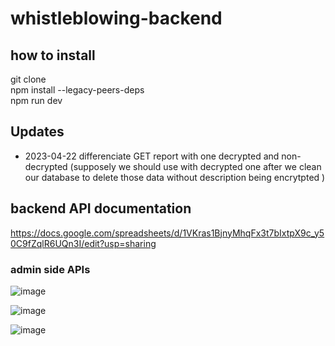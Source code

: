 # whistleblowing-backend

## how to install

git clone  
npm install --legacy-peers-deps  
npm run dev

## Updates

- 2023-04-22 differenciate GET report with one decrypted and non-decrypted (supposely we should use with decrypted one after we clean our database to delete those data without description being encrytpted )

## backend API documentation

https://docs.google.com/spreadsheets/d/1VKras1BjnyMhqFx3t7bIxtpX9c_y50C9fZqlR6UQn3I/edit?usp=sharing

### admin side APIs

![image](https://user-images.githubusercontent.com/102844561/233818299-a68e7f40-048e-4f3b-9ff0-270bfec40f1a.png)

![image](https://user-images.githubusercontent.com/102844561/233815301-722e0f18-636a-4605-a844-fe35e2c2938b.png)

![image](https://user-images.githubusercontent.com/102844561/233815444-c652d697-4b6e-4ee7-90fd-134a48c0c369.png)
